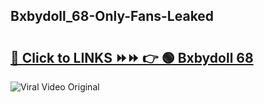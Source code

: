 
 ## Bxbydoll_68-Only-Fans-Leaked

# <h2><a href="https://clipsfans.com/Bxbydoll_68&ref=git">🔗 Click to LINKS ⏩⏩ 👉 🟢 Bxbydoll 68 </a></h2>

<a href="https://clipsfans.com/Bxbydoll_68&ref=git" rel="nofollow" data-target="animated-image.originalLink"><img src="https://i.ibb.co.com/xMMVF88/686577567.gif" alt="Viral Video Original" style="max-width: 100%; display: inline-block;" data-target="animated-image.originalImage"></a>
